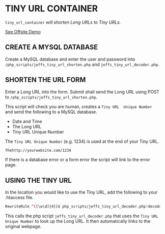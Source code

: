 # TINY URL CONTAINER

`tiny_url_container` _will shorten Long URLs to Tiny URLs._

[See Offsite Demo](http://www.jeffryadecola.com/my-php-containers/index.php?container_name=jeffs_tiny_url_container)

## CREATE A MYSQL DATABASE

Create a MySQL database and enter the user and password into
`/php_scripts/jeffs_tiny_url_shorten.php` and `jeffs_tiny_url_decoder.php`.

## SHORTEN THE URL FORM

Enter a Long URL into the form. Submit shall send
the Long URL using POST to `/php_scripts/jeffs_tiny_url_shorten.php`.

This script will check you are human, creates a `Tiny URL 
Unique Number` and send the following to a MySQL database.

* Date and Time
* The Long URL
* Tiny URL Unique Number 

The `Tiny URL Unique Number` (e.g. 1234) is used at the end of your Tiny URL.

```bash
Thehttp://yourwebsite.com/1234
```

If there is a database error or a form error the script will link
to the error page.

## USING THE TINY URL

In the location you would like to use the Tiny URL, add the following to your 
.htaccess file.

```bash
RewriteRule ^([\w\d]{4})$ php_scripts/jeffs_tiny_url_decoder.php?decode=$1 [L]
```
This calls the php script `jeffs_tiny_url_decoder.php` that uses 
the `Tiny URL Unique Number` to look up the Long URL.  It then automatically 
links to the original webpage.
